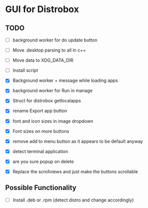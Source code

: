 # GUI for Distrobox

## TODO
- [ ] background worker for do update button
- [ ] Move .desktop parsing to all in c++
- [ ] Move data to XDG_DATA_DIR
- [ ] Install script

- [x] Background worker + message while loading apps
- [x] background worker for Run in manage
- [x] Struct for distrobox getlocalapps
- [x] rename Export app button
- [x] font and icon sizes in image dropdown
- [x] Font sizes on more buttons
- [x] remove add to menu button as it appears to be default anyway
- [x] detect terminal application
- [x] are you sure popup on delete
- [x] Replace the scrollviews and just make the buttons scrollable

## Possible Functionality
- [ ] Install .deb or .rpm (detect distro and change accordingly)
